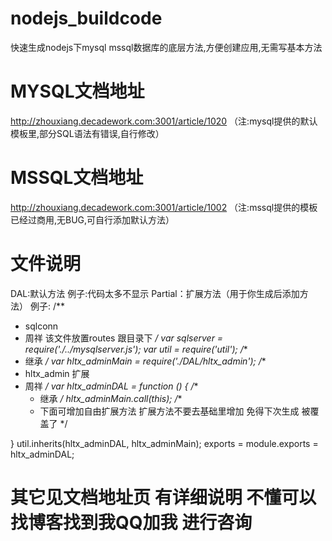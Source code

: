 # nodejs_buildcode
快速生成nodejs下mysql mssql数据库的底层方法,方便创建应用,无需写基本方法
# MYSQL文档地址 
http://zhouxiang.decadework.com:3001/article/1020
（注:mysql提供的默认模板里,部分SQL语法有错误,自行修改）
# MSSQL文档地址
http://zhouxiang.decadework.com:3001/article/1002
（注:mssql提供的模板已经过商用,无BUG,可自行添加默认方法）
# 文件说明
DAL:默认方法
例子:代码太多不显示
Partial：扩展方法（用于你生成后添加方法）
例子:
/**
 * sqlconn
 * 周祥 该文件放置routes 跟目录下
*/
var sqlserver = require('./../mysqlserver.js');
var util = require('util');
/**
 * 继承
*/
var hltx_adminMain = require('./DAL/hltx_admin');
/**
* hltx_admin 扩展
* 周祥
*/
var hltx_adminDAL = function () {
	/**
 	* 继承
	*/
	hltx_adminMain.call(this);
	/**
 	* 下面可增加自由扩展方法 扩展方法不要去基础里增加 免得下次生成 被覆盖了
	*/
	
}
util.inherits(hltx_adminDAL, hltx_adminMain);
exports = module.exports = hltx_adminDAL;
# 其它见文档地址页 有详细说明 不懂可以找博客找到我QQ加我 进行咨询
